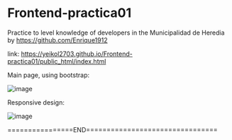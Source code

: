 # Frontend-practica01
Practice to level knowledge of developers in the Municipalidad de Heredia by https://github.com/Enrique1912

link:
https://yeikol2703.github.io/Frontend-practica01/public_html/index.html


Main page, using bootstrap:

![image](https://user-images.githubusercontent.com/58798908/132086351-c0afee5e-3644-47ac-bff5-08256e6a0d84.png)

Responsive design:

![image](https://user-images.githubusercontent.com/58798908/132086370-74997c68-5a69-446d-9ca9-6cbab6ff7a14.png)



================END================================
